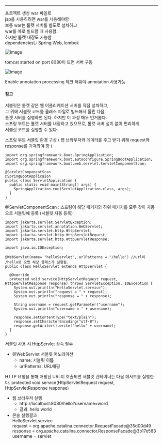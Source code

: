 ---
  프로젝트 생성 war 파일로 </br>
  jsp를 사용하려면 war를 사용해야함 </br>
  보통 war는 톰캣 서버를 별도로 설치하고 </br>
  war를 따로 빌드할 때 사용함. </br>
  하지만 톰캣 내장도 가능함 </br>
  dependenciesL: Spring Web, lombok

![image](https://github.com/Leejieok/TIL/assets/165024639/684aca9f-b31a-4359-86e6-ef79d504e824)

tomcat started on port 8080이 뜨면 서버 구동

![image](https://github.com/Leejieok/TIL/assets/165024639/ffbd4d0d-6d87-4e88-8405-d039c6dea1b2)

Enable annotation processing 체크 해줘야 annotation 사용가능

#### 참고
서블릿은 톰캣 같은 웹 어플리케이션 서버를 직접 설치하고, </br>
그 위에 서블릿 코드를 클래스 파일로 빌드해서 올린 다음, </br>
톰캣 서버를 실행하면 된다. 하지만 이 과정 매우 번거롭다. </br>
스프링 부트는 톰캣 서버를 내장하고 있으므로, 톰캣 서버 설치 없이 편리하게 </br>
서블릿 코드를 실행할 수 있다. </br>

스프링 부트 서블릿 환경 구성 ( 웹 브라우저와 데이터를 주고 받기 위해 request와 response를 가져와야 함 )

```
import org.springframework.boot.SpringApplication;
import org.springframework.boot.autoconfigure.SpringBootApplication;
import org.springframework.boot.web.servlet.ServletComponentScan;

@ServletComponentScan
@SpringBootApplicaion
public class ServletApplication {
  public static void main(String[] args) {
    SpringApplication.run(ServletApplication.class, args);
  }
}

```
@ServletComponentScan
: 스프링이 해당 패키지의 하위 패키지를 모두 찾아 자동으로 서블릿에 등록 (서블릿 자동 등록)

```
import jakarta.servlet.ServletException;
import jakarta.servlet.annotation.WebServlet;
import jakarta.servlet.http.HttpServlet;
import jakarta.servlet.http.HttpServletRequest;
import jakarta.servlet.http.HttpServletResponse;

import java.io.IOException;

@WebServlet(name= "helloServlet", urlPatterns = "/hello") //url이 /hello로 오면 해당 클래스가 실행됨.
public class HelloServlet extends HttpServlet {

  @Override
  protected void service(HttpServletRequest request, HttpServletResponse response) throws ServletException, IOException {
    System.out.println("HelloServlet.service");
    System.out.println("request = " + request);
    System.out.println("response = " + response);

    String username = request.getParameter("username");
    System.out.println("username = " + username);

    response.setContentType("text/plain");
    response.setCharacterEncoding("utf-8");
    response.getWriter().write("hello" + username);
  }
}  

```
서블릿 사용 시 HttpServlet 상속 필수

* @WebServlet 서블릿 어노테이션
  * name: 서블릿 이름
  * urlPatterns: URL매핑
 
HTTP 요청을 통해 매핑된 URL이 호출되면 서블릿 컨테이너는 다음 메서드를 실행한다.
protected void service(HttpServletRequest request, HttpServletResponse response)

* 웹 브라우저 실행
  * http://localhost:8080/hello?username=word
  * 결과: hello world
* 콘솔 실행결과 </br>
  HelloServlet.service </br>
  request = org.apache.catalina.connector.RequestFacade@35d00d49 </br>
  response = org.apache.catalina.connector.ResponseFacade@3b17e583 </br>
  username = servlet
 
